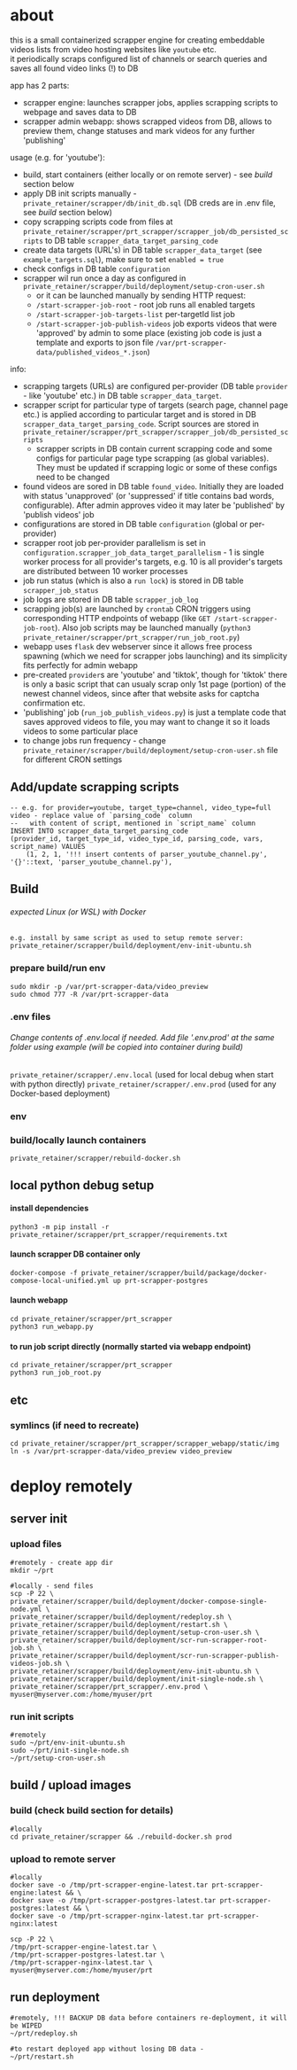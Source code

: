 # about

this is a small containerized scrapper engine for creating embeddable videos lists from video hosting websites like `youtube` etc.  
it periodically scraps configured list of channels or search queries and saves all found video links (!) to DB

app has 2 parts:
- scrapper engine: launches scrapper jobs, applies scrapping scripts to webpage and saves data to DB
- scrapper admin webapp: shows scrapped videos from DB, allows to preview them, change statuses and mark videos for any further 'publishing'

usage (e.g. for 'youtube'):
- build, start containers (either locally or on remote server) - see _build_ section below
- apply DB init scripts manually - `private_retainer/scrapper/db/init_db.sql` (DB creds are in .env file, see _build_ section below)
- copy scrapping scripts code from files at `private_retainer/scrapper/prt_scrapper/scrapper_job/db_persisted_scripts` to DB table `scrapper_data_target_parsing_code`
- create data targets (URL's) in DB table `scrapper_data_target` (see `example_targets.sql`), make sure to set `enabled = true`
- check configs in DB table `configuration`
- scrapper wil run once a day as configured in `private_retainer/scrapper/build/deployment/setup-cron-user.sh`
  - or it can be launched manually by sending HTTP request:
  - `/start-scrapper-job-root` - root job runs all enabled targets
  - `/start-scrapper-job-targets-list` per-targetId list job
  - `/start-scrapper-job-publish-videos` job exports videos that were 'approved' by admin to some place (existing job code is just a template and exports to json file `/var/prt-scrapper-data/published_videos_*.json`)

info:
- scrapping targets (URLs) are configured per-provider (DB table `provider` - like 'youtube' etc.) in DB table `scrapper_data_target`.
- scrapper script for particular type of targets (search page, channel page etc.) is applied according to particular target and is stored in DB `scrapper_data_target_parsing_code`. Script sources are stored in `private_retainer/scrapper/prt_scrapper/scrapper_job/db_persisted_scripts`
  - scrapper scripts in DB contain current scrapping code and some configs for particular page type scrapping (as global variables). They must be updated if scrapping logic or some of these configs need to be changed   
- found videos are sored in DB table `found_video`. Initially they are loaded with status 'unapproved' (or 'suppressed' if title contains bad words, configurable). After admin approves video it may later be 'published' by 'publish videos' job
- configurations are stored in DB table `configuration` (global or per-provider)
- scrapper root job per-provider parallelism is set in `configuration.scrapper_job_data_target_parallelism` - 1 is single worker process for all provider's targets, e.g. 10 is all provider's targets are distributed between 10 worker processes
- job run status (which is also a `run lock`) is stored in DB table `scrapper_job_status`
- job logs are stored in DB table `scrapper_job_log`
- scrapping job(s) are launched by `crontab` CRON triggers using corresponding HTTP endpoints of webapp (like `GET /start-scrapper-job-root`). Also job scripts may be launched manually (`python3 private_retainer/scrapper/prt_scrapper/run_job_root.py`)
- webapp uses `flask` dev webserver since it allows free process spawning (which we need for scrapper jobs launching) and its simplicity fits perfectly for admin webapp
- pre-created `provider`s are 'youtube' and 'tiktok', though for 'tiktok' there is only a basic script that can usualy scrap only 1st page (portion) of the newest channel videos, since after that website asks for captcha confirmation etc.   
- 'publishing' job (`run_job_publish_videos.py`) is just a template code that saves approved videos to file, you may want to change it so it loads videos to some particular place
- to change jobs run frequency - change `private_retainer/scrapper/build/deployment/setup-cron-user.sh` file for different CRON settings

## Add/update scrapping scripts
```
-- e.g. for provider=youtube, target_type=channel, video_type=full video - replace value of `parsing_code` column 
--   with content of script, mentioned in `script_name` column
INSERT INTO scrapper_data_target_parsing_code
(provider_id, target_type_id, video_type_id, parsing_code, vars, script_name) VALUES
	(1, 2, 1, '!!! insert contents of parser_youtube_channel.py', '{}'::text, 'parser_youtube_channel.py'),
```

## Build 
###### expected Linux (or WSL) with Docker
`e.g. install by same script as used to setup remote server: private_retainer/scrapper/build/deployment/env-init-ubuntu.sh`

### prepare build/run env 
```
sudo mkdir -p /var/prt-scrapper-data/video_preview
sudo chmod 777 -R /var/prt-scrapper-data
```

### .env files
###### Change contents of .env.local if needed. Add file '.env.prod' at the same folder using example (will be copied into container during build)   
`private_retainer/scrapper/.env.local`  (used for local debug when start with python directly)
`private_retainer/scrapper/.env.prod` (used for any Docker-based deployment)

### env

### build/locally launch containers  
`private_retainer/scrapper/rebuild-docker.sh`

## local python debug setup

#### install dependencies
`python3 -m pip install -r private_retainer/scrapper/prt_scrapper/requirements.txt`

#### launch scrapper DB container only
`docker-compose -f private_retainer/scrapper/build/package/docker-compose-local-unified.yml up prt-scrapper-postgres`

#### launch webapp
`cd private_retainer/scrapper/prt_scrapper`  
`python3 run_webapp.py`

#### to run job script directly (normally started via webapp endpoint)
`cd private_retainer/scrapper/prt_scrapper`  
`python3 run_job_root.py`

## etc

### symlincs (if need to recreate)
`cd private_retainer/scrapper/prt_scrapper/scrapper_webapp/static/img`  
`ln -s /var/prt-scrapper-data/video_preview video_preview`  


# deploy remotely

## server init

### upload files
```
#remotely - create app dir
mkdir ~/prt

#locally - send files
scp -P 22 \
private_retainer/scrapper/build/deployment/docker-compose-single-node.yml \
private_retainer/scrapper/build/deployment/redeploy.sh \
private_retainer/scrapper/build/deployment/restart.sh \
private_retainer/scrapper/build/deployment/setup-cron-user.sh \
private_retainer/scrapper/build/deployment/scr-run-scrapper-root-job.sh \
private_retainer/scrapper/build/deployment/scr-run-scrapper-publish-videos-job.sh \
private_retainer/scrapper/build/deployment/env-init-ubuntu.sh \
private_retainer/scrapper/build/deployment/init-single-node.sh \
private_retainer/scrapper/prt_scrapper/.env.prod \
myuser@myserver.com:/home/myuser/prt
```

### run init scripts
```
#remotely
sudo ~/prt/env-init-ubuntu.sh
sudo ~/prt/init-single-node.sh
~/prt/setup-cron-user.sh
```

## build / upload images

### build (check build section for details)
```
#locally
cd private_retainer/scrapper && ./rebuild-docker.sh prod
```

### upload to remote server

```
#locally
docker save -o /tmp/prt-scrapper-engine-latest.tar prt-scrapper-engine:latest && \
docker save -o /tmp/prt-scrapper-postgres-latest.tar prt-scrapper-postgres:latest && \
docker save -o /tmp/prt-scrapper-nginx-latest.tar prt-scrapper-nginx:latest

scp -P 22 \
/tmp/prt-scrapper-engine-latest.tar \
/tmp/prt-scrapper-postgres-latest.tar \
/tmp/prt-scrapper-nginx-latest.tar \
myuser@myserver.com:/home/myuser/prt
```

## run deployment
```
#remotely, !!! BACKUP DB data before containers re-deployment, it will be WIPED
~/prt/redeploy.sh

#to restart deployed app without losing DB data -
~/prt/restart.sh
```

